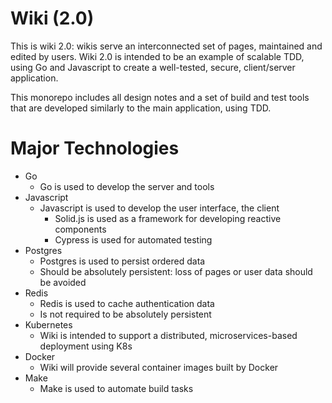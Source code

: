 # Wiki (2.0)

This is wiki 2.0: wikis serve an interconnected set of pages, maintained and
edited by users. Wiki 2.0 is intended to be an example of scalable TDD, using Go
and Javascript to create a well-tested, secure, client/server application.

This monorepo includes all design notes and a set of build and test tools that
are developed similarly to the main application, using TDD.

# Major Technologies

* Go
    * Go is used to develop the server and tools
* Javascript
    * Javascript is used to develop the user interface, the client
        * Solid.js is used as a framework for developing reactive components
        * Cypress is used for automated testing
* Postgres
    * Postgres is used to persist ordered data
    * Should be absolutely persistent: loss of pages or user data should be
    avoided
* Redis
    * Redis is used to cache authentication data
    * Is not required to be absolutely persistent
* Kubernetes
    * Wiki is intended to support a distributed, microservices-based deployment
    using K8s
* Docker
    * Wiki will provide several container images built by Docker
* Make
    * Make is used to automate build tasks
